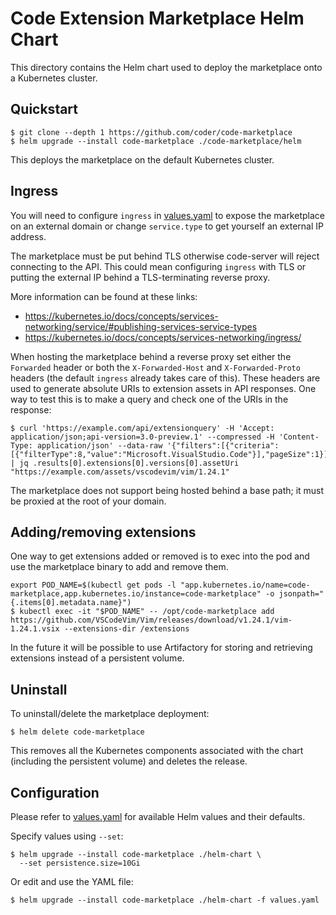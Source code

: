 # Code Extension Marketplace Helm Chart

This directory contains the Helm chart used to deploy the marketplace onto a
Kubernetes cluster.

## Quickstart

```console
$ git clone --depth 1 https://github.com/coder/code-marketplace
$ helm upgrade --install code-marketplace ./code-marketplace/helm
```

This deploys the marketplace on the default Kubernetes cluster.

## Ingress

You will need to configure `ingress` in [values.yaml](./values.yaml) to expose the
marketplace on an external domain or change `service.type` to get yourself an
external IP address.

The marketplace must be put behind TLS otherwise code-server will reject
connecting to the API. This could mean configuring `ingress` with TLS or putting
the external IP behind a TLS-terminating reverse proxy.

More information can be found at these links:

- https://kubernetes.io/docs/concepts/services-networking/service/#publishing-services-service-types
- https://kubernetes.io/docs/concepts/services-networking/ingress/

When hosting the marketplace behind a reverse proxy set either the `Forwarded`
header or both the `X-Forwarded-Host` and `X-Forwarded-Proto` headers (the
default `ingress` already takes care of this). These headers are used to
generate absolute URIs to extension assets in API responses. One way to test
this is to make a query and check one of the URIs in the response:

```
$ curl 'https://example.com/api/extensionquery' -H 'Accept: application/json;api-version=3.0-preview.1' --compressed -H 'Content-Type: application/json' --data-raw '{"filters":[{"criteria":[{"filterType":8,"value":"Microsoft.VisualStudio.Code"}],"pageSize":1}],"flags":439}' | jq .results[0].extensions[0].versions[0].assetUri
"https://example.com/assets/vscodevim/vim/1.24.1"
```

The marketplace does not support being hosted behind a base path; it must be
proxied at the root of your domain.

## Adding/removing extensions

One way to get extensions added or removed is to exec into the pod and use the
marketplace binary to add and remove them.

```
export POD_NAME=$(kubectl get pods -l "app.kubernetes.io/name=code-marketplace,app.kubernetes.io/instance=code-marketplace" -o jsonpath="{.items[0].metadata.name}")
$ kubectl exec -it "$POD_NAME" -- /opt/code-marketplace add https://github.com/VSCodeVim/Vim/releases/download/v1.24.1/vim-1.24.1.vsix --extensions-dir /extensions
```

In the future it will be possible to use Artifactory for storing and retrieving
extensions instead of a persistent volume.

## Uninstall

To uninstall/delete the marketplace deployment:

```console
$ helm delete code-marketplace
```

This removes all the Kubernetes components associated with the chart (including
the persistent volume) and deletes the release.

## Configuration

Please refer to [values.yaml](./values.yaml) for available Helm values and their
defaults.

Specify values using `--set`:

```console
$ helm upgrade --install code-marketplace ./helm-chart \
  --set persistence.size=10Gi
```

Or edit and use the YAML file:

```console
$ helm upgrade --install code-marketplace ./helm-chart -f values.yaml
```
